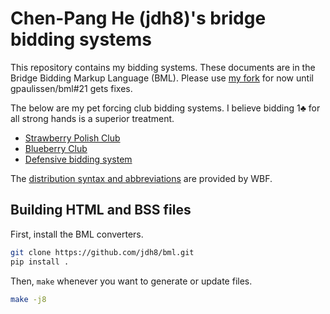 Chen-Pang He (jdh8)'s bridge bidding systems
============================================
This repository contains my bidding systems.  These documents are in the Bridge
Bidding Markup Language (BML).  Please use [my fork][fork] for now until
gpaulissen/bml#21 gets fixes.

[fork]: https://github.com/jdh8/bml

The below are my pet forcing club bidding systems.  I believe bidding 1♣ for
all strong hands is a superior treatment.

- [Strawberry Polish Club](https://jdh8.github.io/bridge-systems/wj.htm)
- [Blueberry Club](https://jdh8.github.io/bridge-systems/blue.htm)
- [Defensive bidding system](https://jdh8.github.io/bridge-systems/defense.htm)

The [distribution syntax and abbreviations][syntax] are provided by WBF.

[syntax]: http://www.worldbridge.org/wp-content/uploads/2017/04/Guidetocompletion.pdf

Building HTML and BSS files
---------------------------

First, install the BML converters.

```sh
git clone https://github.com/jdh8/bml.git
pip install .
```

Then, `make` whenever you want to generate or update files.

```sh
make -j8
```
